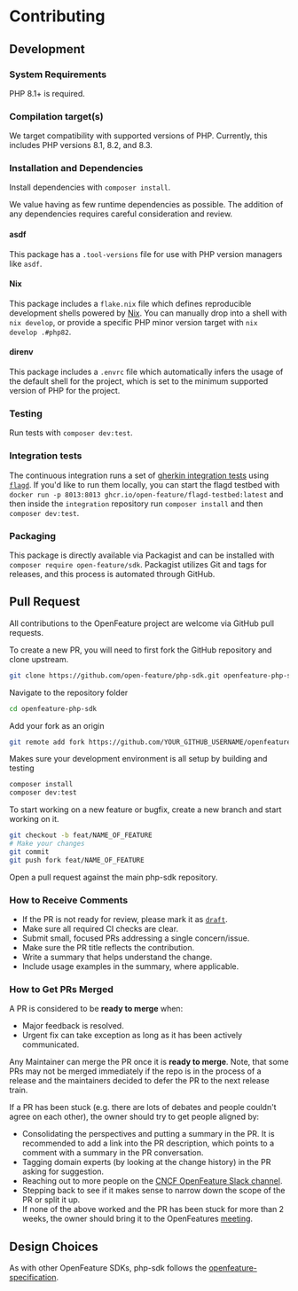# Contributing

## Development

### System Requirements

PHP 8.1+ is required.

### Compilation target(s)

We target compatibility with supported versions of PHP. Currently, this includes PHP versions 8.1, 8.2, and 8.3.

### Installation and Dependencies

Install dependencies with `composer install`.

We value having as few runtime dependencies as possible. The addition of any dependencies requires careful consideration and review.

#### asdf

This package has a `.tool-versions` file for use with PHP version managers like `asdf`.

#### Nix

This package includes a `flake.nix` file which defines reproducible development shells powered by [Nix](https://nixos.org/). You can manually drop into a shell with `nix develop`, or provide a specific PHP minor version target with `nix develop .#php82`.

#### direnv

This package includes a `.envrc` file which automatically infers the usage of the default shell for the project, which is set to the minimum supported version of PHP for the project.

### Testing

Run tests with `composer dev:test`.

### Integration tests

The continuous integration runs a set of [gherkin integration tests](https://github.com/open-feature/test-harness/blob/main/features/evaluation.feature) using [`flagd`](https://github.com/open-feature/flagd). If you'd like to run them locally, you can start the flagd testbed with `docker run -p 8013:8013 ghcr.io/open-feature/flagd-testbed:latest` and then inside the `integration` repository run `composer install` and then `composer dev:test`.

### Packaging

This package is directly available via Packagist and can be installed with `composer require open-feature/sdk`. Packagist utilizes Git and tags for releases, and this process is automated through GitHub.

## Pull Request

All contributions to the OpenFeature project are welcome via GitHub pull requests.

To create a new PR, you will need to first fork the GitHub repository and clone upstream.

```bash
git clone https://github.com/open-feature/php-sdk.git openfeature-php-sdk
```

Navigate to the repository folder

```bash
cd openfeature-php-sdk
```

Add your fork as an origin

```bash
git remote add fork https://github.com/YOUR_GITHUB_USERNAME/openfeature-php-sdk.git
```

Makes sure your development environment is all setup by building and testing

```bash
composer install
composer dev:test
```

To start working on a new feature or bugfix, create a new branch and start working on it.

```bash
git checkout -b feat/NAME_OF_FEATURE
# Make your changes
git commit
git push fork feat/NAME_OF_FEATURE
```

Open a pull request against the main php-sdk repository.

### How to Receive Comments

- If the PR is not ready for review, please mark it as
  [`draft`](https://github.blog/2019-02-14-introducing-draft-pull-requests/).
- Make sure all required CI checks are clear.
- Submit small, focused PRs addressing a single concern/issue.
- Make sure the PR title reflects the contribution.
- Write a summary that helps understand the change.
- Include usage examples in the summary, where applicable.

### How to Get PRs Merged

A PR is considered to be **ready to merge** when:

- Major feedback is resolved.
- Urgent fix can take exception as long as it has been actively communicated.

Any Maintainer can merge the PR once it is **ready to merge**. Note, that some
PRs may not be merged immediately if the repo is in the process of a release and
the maintainers decided to defer the PR to the next release train.

If a PR has been stuck (e.g. there are lots of debates and people couldn't agree
on each other), the owner should try to get people aligned by:

- Consolidating the perspectives and putting a summary in the PR. It is
  recommended to add a link into the PR description, which points to a comment
  with a summary in the PR conversation.
- Tagging domain experts (by looking at the change history) in the PR asking
  for suggestion.
- Reaching out to more people on the [CNCF OpenFeature Slack channel](https://cloud-native.slack.com/archives/C0344AANLA1).
- Stepping back to see if it makes sense to narrow down the scope of the PR or
  split it up.
- If none of the above worked and the PR has been stuck for more than 2 weeks,
  the owner should bring it to the OpenFeatures [meeting](README.md#contributing).

## Design Choices

As with other OpenFeature SDKs, php-sdk follows the
[openfeature-specification](https://github.com/open-feature/spec).
